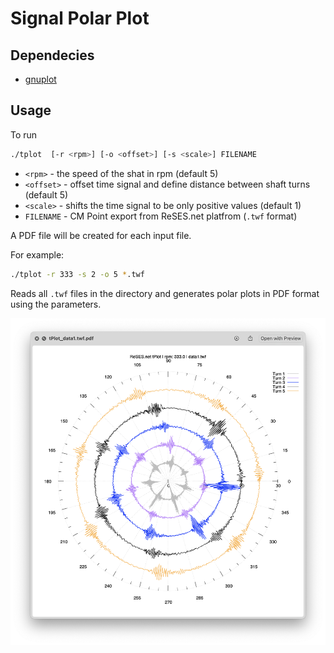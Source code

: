# Signal Polar Plot

## Dependecies
- [gnuplot](http://www.gnuplot.info)

## Usage
To run
```sh
./tplot  [-r <rpm>] [-o <offset>] [-s <scale>] FILENAME
```
- `<rpm>` - the speed of the shat in rpm (default 5)
- `<offset>` - offset time signal and define distance between shaft turns (default 5)
- `<scale>` - shifts the time signal to be only positive values (default 1)
- `FILENAME` - CM Point export from ReSES.net platfrom (`.twf` format)

A PDF file will be created for each input file.

For example:
```sh
./tplot -r 333 -s 2 -o 5 *.twf
```
Reads all `.twf` files in the directory and generates polar plots in PDF format using the parameters.

![Example of bearing fault](./tplot_screenshot.png)
